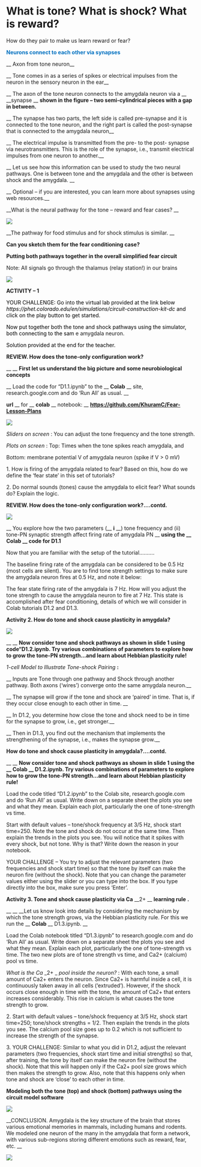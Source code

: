# What is tone? What is shock? What is reward?
How do they pair to make us learn reward or fear?

<span style="color:#0070C0"> __Neurons connect to each other via synapses__ </span>

__  Axon from tone neuron__

__ 	Tone comes in as a series of spikes or electrical impulses from the neuron in the sensory neuron in the ear__

__ The axon of the tone neuron connects to the amygdala neuron via a __  __synapse __  __shown in the figure – two semi\-cylindrical pieces with a gap in between\.__

__ 	The synapse has two parts\, the left side is called pre\-synapse and it is connected to the tone neuron\, and the right part is called the post\-synapse that is connected to the amygdala neuron__

__ 	The electrical impulse is transmitted from the pre\- to the post\- synapse via neurotransmitters\. This is the role of the synapse\, i\.e\.\, transmit electrical impulses from one neuron to another\.__

__ 	Let us see how this information can be used to study the two neural pathways\. One is between tone and the amygdala and the other is between shock and the amygdala\. __

__ 	Optional – if you are interested\, you can learn more about synapses using web resources\.__

__What is the neural pathway for the tone – reward and fear cases? __

![](img/How%20do%20Tone-Shock%20Pair0.png)

__The pathway for food stimulus and for shock stimulus is similar\. __

__Can you sketch them for the fear conditioning case?__

__Putting both pathways together in the overall simplified fear circuit__

Note: All signals go through the thalamus \(relay station\!\) in our brains

![](img/How%20do%20Tone-Shock%20Pair1.png)

__ACTIVITY – 1__

<span style="color:#000000">YOUR CHALLENGE: Go into the virtual lab provided at the link below </span>  <span style="color:#000000"> _https://phet\.colorado\.edu/en/simulations/circuit\-construction\-kit\-dc_ </span>  <span style="color:#000000"> and click on the play button to get started\.</span>

<span style="color:#000000">Now put together both the tone and shock pathways using the simulator\, both connecting to the sam</span> e amygdala neuron\.

<span style="color:#000000">Solution provided at the end for the teacher\.</span>

__REVIEW\. How does the tone\-only configuration work?__

__ 	__  __First let us understand the big picture and some neurobiological concepts__

__ Load the code for “D1\.1\.ipynb” to the __  __Colab__  __ site\, research\.google\.com and do ‘Run All’ as usual\.  __

__url__  __ for __  __colab__  __ notebook: __  __[https://github\.com/KhuramC/Fear\-Lesson\-Plans](https://github.com/KhuramC/Fear-Lesson-Plans)__

![](img/How%20do%20Tone-Shock%20Pair2.png)

_Sliders on screen_ : You can adjust the tone frequency and the tone strength\.

_Plots on screen_ : Top: Times when the tone spikes reach amygdala\, and

Bottom: membrane potential V of amygdala neuron \(spike if V > 0 mV\)

1\.  How is firing of the amygdala related to fear?  Based on this\, how do we define the ‘fear state’ in this set of tutorials?

2\.  Do normal sounds \(tones\) cause the amygdala to elicit fear?   What sounds do? Explain the logic\.

__REVIEW\. How does the tone\-only configuration work?\.\.\.\.contd\.__

![](img/How%20do%20Tone-Shock%20Pair3.png)

__ 	You explore how the two parameters \(__  __i__  __\) tone frequency and \(ii\) tone\-PN synaptic strength affect firing rate of amygdala PN __  __using the __  __Colab__  __ code for D1\.1__

Now that you are familiar with the setup of the tutorial………\.

The baseline firing rate of the amygdala can be considered to be 0\.5 Hz \(most cells are silent\)\. You are to find tone strength settings to make sure the amygdala neuron fires at 0\.5 Hz\, and note it below:

The fear state firing rate of the amygdala is 7 Hz\. How will you adjust the tone strength to cause the amygdala neuron to fire at 7 Hz\. This state is accomplished after fear conditioning\, details of which we will consider in Colab tutorials D1\.2 and D1\.3\.

__Activity 2\. How do tone and shock cause plasticity in amygdala?__

![](img/How%20do%20Tone-Shock%20Pair4.png)

__ 	__  __Now consider tone and shock pathways as shown in slide 1 using code“D1\.2\.ipynb\. Try various combinations of parameters to explore how to grow the tone\-PN strength…and learn about Hebbian plasticity rule\!__

_1\-cell Model to Illustrate Tone\-shock Pairing_  __:__

__  Inputs are Tone through one pathway and Shock through another pathway\. Both axons \(‘wires’\) converge onto the same amygdala neuron\.__

__  The synapse will grow if the tone and shock are ‘paired’ in time\. That is\, if they occur close enough to each other in time\. __

__  In D1\.2\, you determine how close the tone and shock need to be in time for the synapse to grow\, i\.e\.\, get stronger\.__

__  Then in D1\.3\, you find out the mechanism that implements the strengthening of the synapse\, i\.e\.\, makes the synapse grow\.__

__How do tone and shock cause plasticity in amygdala?\.\.\.\.contd\.__

__ 	__  __Now consider tone and shock pathways as shown in slide 1 using the __  __Colab__  __ D1\.2\.ipynb\. Try various combinations of parameters to explore how to grow the tone\-PN strength…and learn about Hebbian plasticity rule\!__

Load the code titled “D1\.2\.ipynb” to the Colab site\, research\.google\.com and do ‘Run All’ as usual\.  Write down on a separate sheet the plots you see and what they mean\. Explain each plot\, particularly the one of tone\-strength vs time\.

Start with default values – tone/shock frequency at 3/5 Hz\, shock start time=250\. Note the tone and shock do not occur at the same time\. Then explain the trends in the plots you see\. You will notice that it spikes with every shock\, but not tone\. Why is that? Write down the reason in your notebook\.

YOUR CHALLENGE – You try to adjust the relevant parameters \(two frequencies and shock start time\) so that the tone by itself can make the neuron fire \(without the shock\)\. Note that you can change the parameter values either using the slider or you can type into the box\. If you type directly into the box\, make sure you press ‘Enter’\.

__Activity 3\. Tone and shock cause plasticity via Ca__  __2\+ __  __learning rule__  __\.__

__ 	__  __Let us know look into details by considering the mechanism by which the tone strength grows\, via the Hebbian plasticity rule\.  For this we run the __  __Colab__  __ D1\.3\.ipynb\. __

Load the Colab notebook titled “D1\.3\.ipynb” to research\.google\.com and do ‘Run All’ as usual\.  Write down on a separate sheet the plots you see and what they mean\. Explain each plot\, particularly the one of tone\-strength vs time\. The two new plots are of tone strength vs time\, and Ca2\+ \(calcium\) pool vs time\.

_What is the Ca_  _2\+ _  _pool inside the neuron?_ : With each tone\, a small amount of Ca2\+ enters the neuron\. Since Ca2\+ is harmful inside a cell\, it is continuously taken away in all cells \(‘extruded’\)\. However\, if the shock occurs close enough in time with the tone\, the amount of Ca2\+ that enters increases considerably\. This rise in calcium is what causes the tone strength to grow\.

2\. Start with default values – tone/shock frequency at 3/5 Hz\, shock start time=250; tone/shock strengths = 1/2\. Then explain the trends in the plots you see\. The calcium pool size goes up to 0\.2 which is not sufficient to increase the strength of the synapse\.

3\. YOUR CHALLENGE: Similar to what you did in D1\.2\, adjust the relevant parameters \(two frequencies\,  shock start time and initial strengths\) so that\, after training\, the tone by itself can make the neuron fire \(without the shock\)\. Note that this will happen only if the Ca2\+ pool size grows which then makes the strength to grow\. Also\, note that this happens only when tone and shock are ‘close’ to each other in time\.

__Modeling both the tone \(top\) and shock \(bottom\) pathways using the circuit model software__

![](img/How%20do%20Tone-Shock%20Pair5.png)

__CONCLUSION\. Amygdala is the key structure of the brain that stores various emotional memories in mammals\, including humans and rodents\. We modeled one neuron of the many in the amygdala that form a network\, with various sub\-regions storing different emotions such as reward\, fear\, etc\. __

![](img/How%20do%20Tone-Shock%20Pair6.png)

